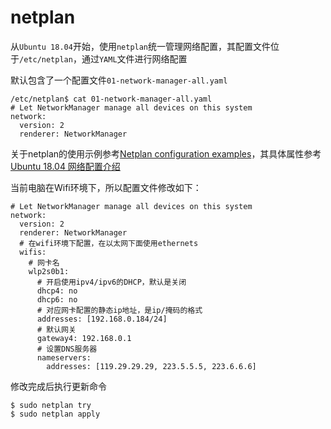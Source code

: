 
# netplan

从`Ubuntu 18.04`开始，使用`netplan`统一管理网络配置，其配置文件位于`/etc/netplan`，通过`YAML`文件进行网络配置

默认包含了一个配置文件`01-network-manager-all.yaml`

```
/etc/netplan$ cat 01-network-manager-all.yaml
# Let NetworkManager manage all devices on this system
network:
  version: 2
  renderer: NetworkManager
```

关于netplan的使用示例参考[Netplan configuration examples](https://netplan.io/examples)，其具体属性参考[Ubuntu 18.04 网络配置介绍](https://developer.aliyun.com/article/744737)

当前电脑在Wifi环境下，所以配置文件修改如下：

```
# Let NetworkManager manage all devices on this system
network:
  version: 2
  renderer: NetworkManager
  # 在wifi环境下配置，在以太网下面使用ethernets
  wifis:
    # 网卡名
    wlp2s0b1:
      # 开启使用ipv4/ipv6的DHCP，默认是关闭
      dhcp4: no
      dhcp6: no
      # 对应网卡配置的静态ip地址，是ip/掩码的格式
      addresses: [192.168.0.184/24]
      # 默认网关
      gateway4: 192.168.0.1
      # 设置DNS服务器
      nameservers:
        addresses: [119.29.29.29, 223.5.5.5, 223.6.6.6]
```

修改完成后执行更新命令

```
$ sudo netplan try
$ sudo netplan apply
```

